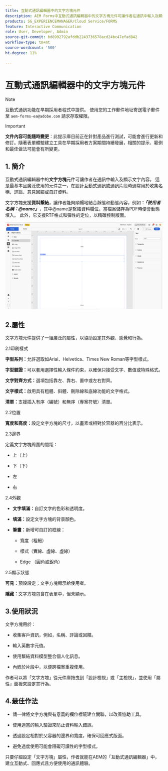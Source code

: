 ```yaml
---
title: 互動式通訊編輯器中的文字方塊元件
description: AEM Forms中互動式通訊編輯器中的文字方塊元件可讓作者在通訊中輸入及顯示文字內容。
products: SG_EXPERIENCEMANAGER/Cloud Service/FORMS
feature: Interactive Communication
role: User, Developer, Admin
source-git-commit: bd8992792afddb2243736578acd24bc47efad842
workflow-type: tm+mt
source-wordcount: '500'
ht-degree: 11%

---
```



# 互動式通訊編輯器中的文字方塊元件

>[!NOTE]
>
> 互動式通訊功能在早期採用者程式中提供。 使用您的工作郵件地址寄送電子郵件至 `aem-forms-ea@adobe.com` 請求存取權限。

>[!IMPORTANT]
>
> **文件內容可能隨時變更**：此提示庫目前正在針對產品進行測試，可能會進行更新和修訂。隨著表單體驗建立工具在早期採用者方案期間持續發展，相關的提示、範例和最佳做法可能會有所變更。

## &#x200B;1. 簡介

互動式通訊編輯器中的&#x200B;**文字方塊**&#x200B;元件可讓作者在通訊中輸入及顯示文字內容。 這是最基本且廣泛使用的元件之一，在設計互動式通訊或通訊片段時通常用於收集名稱、評論、意見回饋或自訂資料。

文字方塊支援&#x200B;**資料繫結**，讓作者能夠順暢地結合靜態和動態內容，例如：***「使用者名稱：@name」***，其中@name是繫結資料欄位，當檔案儲存為PDF時便會動態填入。 此外，它支援RTF格式和彈性的定位，以精確控制版面。

![尋找IC檔案](/help/forms/interactive-communication/assets/textbox.png)

## 2.屬性

文字方塊元件提供了一組廣泛的屬性，以協助設定其外觀、感覺和行為。

2.1印刷樣式

**字型系列：**&#x200B;允許選取如Arial、Helvetica、Times New Roman等字型樣式。

**字型驗證：**&#x200B;可以套用選擇性輸入條件約束，以確保只接受文字、數值或特殊格式。

**文字對齊方式：**&#x200B;選項包括靠左、靠右、置中或左右對齊。

**文字樣式：**&#x200B;啟用具有粗體、斜體、刪除線和底線功能的文字格式。

**清單：**&#x200B;支援插入有序（編號）和無序（專案符號）清單。

2.2位置

**寬度和高度：**&#x200B;設定文字方塊的尺寸，以畫素或相對於容器的百分比表示。

2.3邊界

定義文字方塊周圍的間距：

- 上（上）

- 下（下）

- 左

- 右

2.4外觀

- **文字填滿：**&#x200B;自訂文字的色彩和透明度。

- **填滿：**&#x200B;設定文字方塊的背景顏色。

- **筆畫：**&#x200B;新增可自訂的框線：

   - 寬度（粗細）

   - 樣式（實線、虛線、虛線）

   - Edge （圓角或銳角）

2.5顯示狀態

**可見：**&#x200B;預設設定；文字方塊顯示給使用者。

**隱藏：**&#x200B;文字方塊包含在表單中，但未顯示。



## 3.使用狀況

文字方塊用於：

- 收集客戶資訊，例如，名稱、評論或回饋。

- 輸入英數字元值。

- 使用繫結資料模型整合個人化訊息。

- 內嵌於片段中，以便跨檔案重複使用。

作者可以將「文字方塊」從元件庫拖曳到「設計檢視」或「主檢視」，並使用「屬性」面板來設定其行為。

## 4.最佳作法

- 請一律將文字方塊與有意義的欄位標籤建立關聯，以改善協助工具。

- 使用適當的輸入驗證來防止資料輸入錯誤。

- 透過設定相對於父容器的邊界和寬度，確保可回應式版面。

- 避免過度使用可能會阻礙可讀性的字型樣式。

只要仔細設定「文字方塊」屬性，作者就能在AEM的「互動式通訊編輯器」中，建立互動式、回應式且方便使用的通訊體驗。

